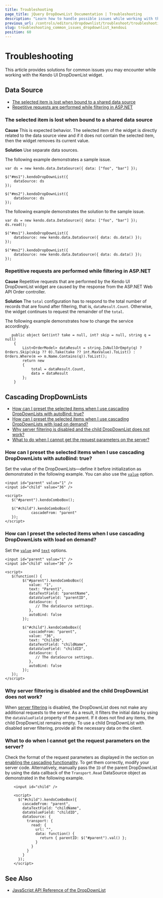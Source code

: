 ```yaml
---
title: Troubleshooting
page_title: jQuery DropDownList Documentation | Troubleshooting
description: "Learn how to handle possible issues while working with the Kendo UI DropDownList widget."
previous_url: /controls/editors/dropdownlist/troubleshoot/troubleshooting
slug: troubleshooting_common_issues_dropdownlist_kendoui
position: 60
---
```


# Troubleshooting

This article provides solutions for common issues you may encounter while working with the Kendo UI DropDownList widget.

## Data Source

* [The selected item is lost when bound to a shared data source](#the-selected-item-is-lost-when-bound-to-shared-datasource)
* [Repetitive requests are performed while filtering in ASP.NET](#repetitive-requests-are-performed-while-filtering-in-aspnet)

### The selected item is lost when bound to a shared data source

**Cause** This is expected behavior. The selected item of the widget is directly related to the data source view and if it does not contain the selected item, then the widget removes its current value.

**Solution** Use separate data sources.

The following example demonstrates a sample issue.

    var ds = new kendo.data.DataSource({ data: ["foo", "bar"] });

    $("#ms1").kendoDropDownList({
        dataSource: ds
    });

    $("#ms2").kendoDropDownList({
        dataSource: ds
    });

The following example demonstrates the solution to the sample issue.

    var ds = new kendo.data.DataSource({ data: ["foo", "bar"] });
    ds.read();

    $("#ms1").kendoDropDownList({
        dataSource: new kendo.data.DataSource({ data: ds.data() });
    });

    $("#ms2").kendoDropDownList({
        dataSource: new kendo.data.DataSource({ data: ds.data() });
    });

### Repetitive requests are performed while filtering in ASP.NET

**Cause** Repetitive requests that are performed by the Kendo UI DropDownList widget are caused by the response from the ASP.NET Web API Order controller.

**Solution** The `total` configuration has to respond to the total number of records that are found after filtering, that is, `dataResult.Count`. Otherwise, the widget continues to request the remainder of the `total`.

The following example demonstrates how to change the service accordingly.

```
   public object Get(int? take = null, int? skip = null, string q = null)
    {
    	List<OrderModel> dataResult = string.IsNullOrEmpty(q) ? Orders.Skip(skip ?? 0).Take(take ?? int.MaxValue).ToList() : Orders.Where(m => m.Name.Contains(q)).ToList();
    	return new
    	{
    		total = dataResult.Count,
    		data = dataResult
    	};
    }
```

## Cascading DropDownLists

* [How can I preset the selected items when I use cascading DropDownLists with autoBind: true?](#how-can-i-preset-the-selected-items-when-i-use-cascading-dropdownlists-with-autobind-true)
* [How can I preset the selected items when I use cascading DropDownLists with load on demand?](#how-can-i-preset-the-selected-items-when-i-use-cascading-dropdownlists-with-load-on-demand)
* [Why server filtering is disabled and the child DropDownList does not work?](#why-server-filtering-is-disabled-and-the-child-dropdownlist-does-not-work)
* [What to do when I cannot get the request parameters on the server?](#what-to-do-when-i-cannot-get-the-request-parameters-on-the-server)

### How can I preset the selected items when I use cascading DropDownLists with autoBind: true?

Set the value of the DropDownLists&mdash;define it before initialization as demonstrated in the following example. You can also use the [`value`](/api/javascript/ui/combobox#configuration) option.

    <input id="parent" value="1" />
    <input id="child" value="36" />

    <script>
       $("#parent").kendoComboBox();

       $("#child").kendoComboBox({
                cascadeFrom: "parent"
       });
    </script>

### How can I preset the selected items when I use cascading DropDownLists with load on demand?

Set the [`value`](/api/javascript/ui/combobox#configuration) and [`text`](/api/javascript/ui/combobox#configuration) options.

    <input id="parent" value="1" />
    <input id="child" value="36" />

    <script>
       $(function() {
            $("#parent").kendoComboBox({
               value: "1",
               text: "Parent1",
               dataTextField: "parentName",
               dataValueField: "parentID",
               dataSource: {
                  // The dataSource settings.
               },
               autoBind: false
            });

            $("#child").kendoComboBox({
               cascadeFrom: "parent",
               value: "36",
               text: "Child36",
               dataTextField: "childName",
               dataValueField: "childID",
               dataSource: {
                  // The dataSource settings.
               },
               autoBind: false
            });
       });
    </script>

### Why server filtering is disabled and the child DropDownList does not work?

When [server filtering](/api/framework/datasource#configuration) is disabled, the DropDownList does not make any additional requests to the server. As a result, it filters the initial data by using the `dataValueField` property of the parent. If it does not find any items, the child DropDownList remains empty. To use a child DropDownList with disabled server filtering, provide all the necessary data on the client.

### What to do when I cannot get the request parameters on the server?

Check the format of the request parameters as displayed in the section on [enabling the cascading functionality](#initialize-cascading). To get them correctly, modify your server code. Alternatively, manually pass the `ID` of the parent DropDownList by using the data callback of the `Transport.Read` DataSource object as demonstrated in the following example.

```dojo
    <input id="child" />

    <script>
      $("#child").kendoComboBox({
        cascadeFrom: "parent",
        dataTextField: "childName",
        dataValueField: "childID",
        dataSource: {
          transport: {
            read: {
              url: "",
              data: function() {
                return { parentID: $("#parent").val() };
              }
            }
          }
        }
      });
    </script>
```

## See Also

* [JavaScript API Reference of the DropDownList](/api/javascript/ui/dropdownlist)
